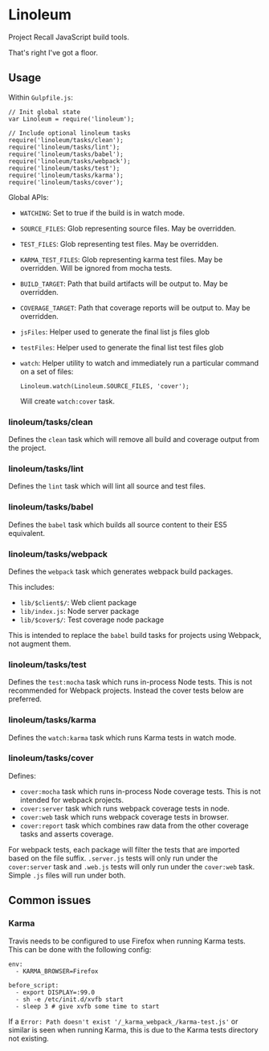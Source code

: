 # Linoleum

Project Recall JavaScript build tools.

That's right I've got a floor.

## Usage

Within `Gulpfile.js`:

```
// Init global state
var Linoleum = require('linoleum');

// Include optional linoleum tasks
require('linoleum/tasks/clean');
require('linoleum/tasks/lint');
require('linoleum/tasks/babel');
require('linoleum/tasks/webpack');
require('linoleum/tasks/test');
require('linoleum/tasks/karma');
require('linoleum/tasks/cover');
```

Global APIs:

- `WATCHING`: Set to true if the build is in watch mode.
- `SOURCE_FILES`: Glob representing source files. May be overridden.
- `TEST_FILES`: Glob representing test files. May be overridden.
- `KARMA_TEST_FILES`: Glob representing karma test files. May be overridden. Will be ignored from mocha tests.
- `BUILD_TARGET`: Path that build artifacts will be output to. May be overridden.
- `COVERAGE_TARGET`: Path that coverage reports will be output to. May be overridden.
- `jsFiles`: Helper used to generate the final list js files glob
- `testFiles`: Helper used to generate the final list test files glob
- `watch`: Helper utility to watch and immediately run a particular command on a set of files:

  ```
  Linoleum.watch(Linoleum.SOURCE_FILES, 'cover');
  ```

  Will create `watch:cover` task.

### linoleum/tasks/clean

Defines the `clean` task which will remove all build and coverage output from the project.

### linoleum/tasks/lint

Defines the `lint` task which will lint all source and test files.

### linoleum/tasks/babel

Defines the `babel` task which builds all source content to their ES5 equivalent.

### linoleum/tasks/webpack

Defines the `webpack` task which generates webpack build packages.

This includes:
- `lib/$client$/`: Web client package
- `lib/index.js`: Node server package
- `lib/$cover$/`: Test coverage node package

This is intended to replace the `babel` build tasks for projects using Webpack, not augment them.

### linoleum/tasks/test

Defines the `test:mocha` task which runs in-process Node tests. This is not recommended for Webpack projects. Instead the cover tests below are preferred.

### linoleum/tasks/karma

Defines the `watch:karma` task which runs Karma tests in watch mode.

### linoleum/tasks/cover

Defines:
- `cover:mocha` task which runs in-process Node coverage tests. This is not intended for webpack projects.
- `cover:server` task which runs webpack coverage tests in node.
- `cover:web` task which runs webpack coverage tests in browser.
- `cover:report` task which combines raw data from the other coverage tasks and asserts coverage.

For webpack tests, each package will filter the tests that are imported based on the file suffix. `.server.js` tests will only run under the `cover:server` task and `.web.js` tests will only run under the `cover:web` task. Simple `.js` files will run under both.

## Common issues
### Karma

Travis needs to be configured to use Firefox when running Karma tests. This can be done with the following config:

```
env:
  - KARMA_BROWSER=Firefox

before_script:
  - export DISPLAY=:99.0
  - sh -e /etc/init.d/xvfb start
  - sleep 3 # give xvfb some time to start
```

If a `Error: Path doesn't exist '/_karma_webpack_/karma-test.js'` or similar is seen when running Karma, this is due to the Karma tests directory not existing.
